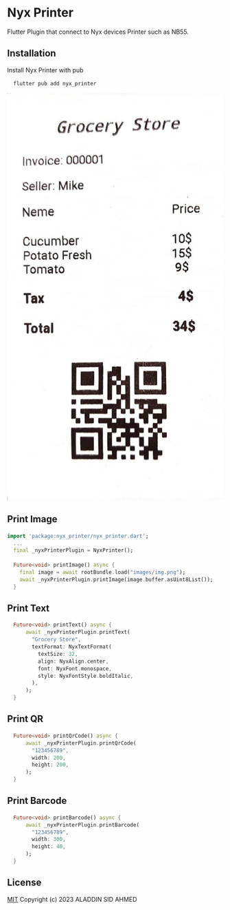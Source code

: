 
# Nyx Printer 

Flutter Plugin that connect to Nyx devices Printer such as NB55.


## Installation

Install Nyx Printer with pub

```bash
  flutter pub add nyx_printer
```
    
![Receipt](https://raw.githubusercontent.com/Aladdin16659/NyxPrinter/main/example/images/receipt.jpeg)


## Print Image

```dart
import 'package:nyx_printer/nyx_printer.dart';
  ...
  final _nyxPrinterPlugin = NyxPrinter();

  Future<void> printImage() async {
    final image = await rootBundle.load("images/img.png");
    await _nyxPrinterPlugin.printImage(image.buffer.asUint8List());
  }
```
## Print Text

```dart
  Future<void> printText() async {
      await _nyxPrinterPlugin.printText(
        "Grocery Store",
        textFormat: NyxTextFormat(
          textSize: 32,
          align: NyxAlign.center,
          font: NyxFont.monospace,
          style: NyxFontStyle.boldItalic,
        ),
      );
  }
```
## Print QR

```dart
  Future<void> printQrCode() async {
      await _nyxPrinterPlugin.printQrCode(
        "123456789",
        width: 200,
        height: 200,
      );
  }
```
## Print Barcode

```dart
  Future<void> printBarcode() async {
      await _nyxPrinterPlugin.printBarcode(
        "123456789",
        width: 300,
        height: 40,
      );
  }
```


## License

[MIT](https://github.com/Aladdin16659/NyxPrinter/blob/main/LICENSE)
Copyright (c) 2023 ALADDIN SID AHMED

